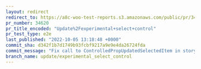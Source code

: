 ```yaml
---
layout: redirect
redirect_to: https://a8c-woo-test-reports.s3.amazonaws.com/public/pr/34620/e2e/index.html
pr_number: 34620
pr_title_encoded: "Update%2Fexperimental+select+control"
pr_test_type: e2e
last_published: "2022-10-05 13:18:48 +0000"
commit_sha: d342f1b7d1749b93fcbf9217a9e9e4da26724fda
commit_message: "Fix call to ControlledPropUpdatedSelectedItem in story"
branch_name: update/experimental_select_control
---
```

